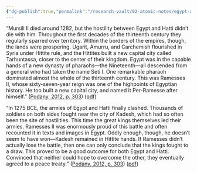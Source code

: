 ```yaml
---
{"dg-publish":true,"permalink":"/research-vault/02-atomic-notes/egypt-and-the-hittites-continue-to-clash-into-the-reign-of-ramesses-ii-peaking-at-the-battle-of-kadesh-1275-bce/"}
---
```


“Mursili II died around 1282, but the hostility between Egypt and Hatti didn’t die with him. Throughout the first decades of the thirteenth century they regularly sparred over territory. Within the borders of the empires, though, the lands were prospering. Ugarit, Amurru, and Carchemish flourished in Syria under Hittite rule, and the Hittites built a new capital city called Tarhuntassa, closer to the center of their kingdom. Egypt was in the capable hands of a new dynasty of pharaohs—the Nineteenth—all descended from a general who had taken the name Seti I. One remarkable pharaoh dominated almost the whole of the thirteenth century. This was Ramesses II, whose sixty-seven-year reign was one of the highpoints of Egyptian history. He too built a new capital city, and named it Per-Ramesse after himself.” ([Podany, 2012, p. 303](zotero://select/library/items/GN73GMNP)) ([pdf](zotero://open-pdf/library/items/LXNK9GFK?page=328&annotation=BBZ6989K))

“In 1275 BCE, the armies of Egypt and Hatti finally clashed. Thousands of soldiers on both sides fought near the city of Kadesh, which had so often been the site of hostilities. This time the great kings themselves led their armies. Ramesses II was enormously proud of this battle and often recounted it in texts and images in Egypt. Oddly enough, though, he doesn’t seem to have won—Kadesh remained in Hittite hands. If Ramesses didn’t actually lose the battle, then one can only conclude that the kings fought to a draw. This proved to be a good outcome for both Egypt and Hatti. Convinced that neither could hope to overcome the other, they eventually agreed to a peace treaty.” ([Podany, 2012, p. 303](zotero://select/library/items/GN73GMNP)) ([pdf](zotero://open-pdf/library/items/LXNK9GFK?page=328&annotation=8JL4H74R))